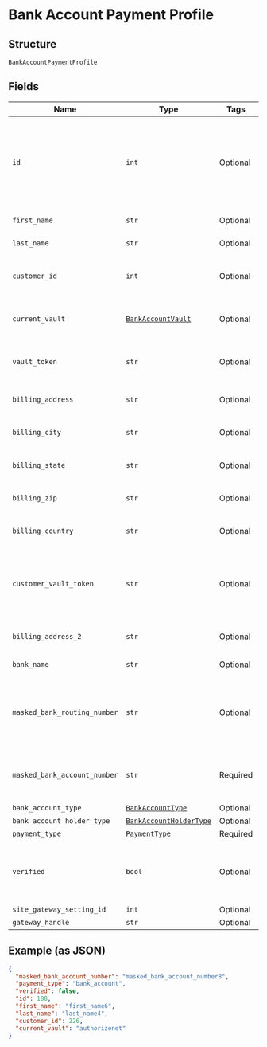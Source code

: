
# Bank Account Payment Profile

## Structure

`BankAccountPaymentProfile`

## Fields

| Name | Type | Tags | Description |
|  --- | --- | --- | --- |
| `id` | `int` | Optional | The Chargify-assigned ID of the stored bank account. This value can be used as an input to payment_profile_id when creating a subscription, in order to re-use a stored payment profile for the same customer |
| `first_name` | `str` | Optional | The first name of the bank account holder |
| `last_name` | `str` | Optional | The last name of the bank account holder |
| `customer_id` | `int` | Optional | The Chargify-assigned id for the customer record to which the bank account belongs |
| `current_vault` | [`BankAccountVault`](../../doc/models/bank-account-vault.md) | Optional | The vault that stores the payment profile with the provided vault_token. Use `bogus` for testing. |
| `vault_token` | `str` | Optional | The “token” provided by your vault storage for an already stored payment profile |
| `billing_address` | `str` | Optional | The current billing street address for the bank account |
| `billing_city` | `str` | Optional | The current billing address city for the bank account |
| `billing_state` | `str` | Optional | The current billing address state for the bank account |
| `billing_zip` | `str` | Optional | The current billing address zip code for the bank account |
| `billing_country` | `str` | Optional | The current billing address country for the bank account |
| `customer_vault_token` | `str` | Optional | (only for Authorize.Net CIM storage): the customerProfileId for the owner of the customerPaymentProfileId provided as the vault_token. |
| `billing_address_2` | `str` | Optional | The current billing street address, second line, for the bank account |
| `bank_name` | `str` | Optional | The bank where the account resides |
| `masked_bank_routing_number` | `str` | Optional | A string representation of the stored bank routing number with all but the last 4 digits marked with X’s (i.e. ‘XXXXXXX1111’). payment_type will be bank_account |
| `masked_bank_account_number` | `str` | Required | A string representation of the stored bank account number with all but the last 4 digits marked with X’s (i.e. ‘XXXXXXX1111’) |
| `bank_account_type` | [`BankAccountType`](../../doc/models/bank-account-type.md) | Optional | Defaults to checking |
| `bank_account_holder_type` | [`BankAccountHolderType`](../../doc/models/bank-account-holder-type.md) | Optional | Defaults to personal |
| `payment_type` | [`PaymentType`](../../doc/models/payment-type.md) | Required | **Default**: `'bank_account'` |
| `verified` | `bool` | Optional | denotes whether a bank account has been verified by providing the amounts of two small deposits made into the account<br>**Default**: `False` |
| `site_gateway_setting_id` | `int` | Optional | - |
| `gateway_handle` | `str` | Optional | - |

## Example (as JSON)

```json
{
  "masked_bank_account_number": "masked_bank_account_number8",
  "payment_type": "bank_account",
  "verified": false,
  "id": 188,
  "first_name": "first_name6",
  "last_name": "last_name4",
  "customer_id": 226,
  "current_vault": "authorizenet"
}
```


